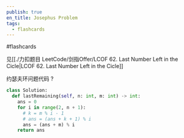 ```yaml
---
publish: true
en_title: Josephus Problem
tags:
  - flashcards
---
```



#flashcards 

见[[./力扣题目 LeetCode/剑指Offer/LCOF 62. Last Number Left in the Cicle|LCOF 62. Last Number Left in the Cicle]]

约瑟夫环问题代码
?
```python
class Solution:
  def lastRemaining(self, n: int, m: int) -> int:
    ans = 0
    for i in range(2, n + 1):
      # k = m % i - 1
      # ans = (ans + k + 1) % i
      ans = (ans + m) % i
    return ans
```